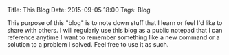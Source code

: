 Title: This Blog
Date: 2015-09-05 18:00
Tags: Blog

This purpose of this "blog" is to note down stuff that I learn or feel I'd like to share with others. I will regularly use this blog as a public notepad that I can reference anytime I want to remember something like a new command or a solution to a problem I solved. Feel free to use it as such.

